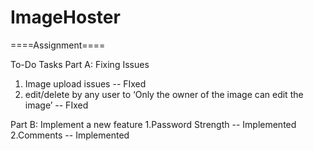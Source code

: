 # ImageHoster

====Assignment====

To-Do Tasks
 Part A: Fixing Issues
  1. Image upload issues -- FIxed
  2. edit/delete by any user to ‘Only the owner of the image can edit the image’ -- FIxed
  
 Part B: Implement a new feature 
  1.Password Strength -- Implemented 
  2.Comments -- Implemented 

